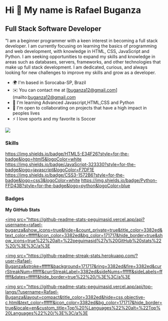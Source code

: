 Hi 👋 My name is Rafael Buganza
===============================

Full Stack Software Developer
-----------------------------

"I am a beginner programmer with a keen interest in becoming a full stack developer. I am currently focusing on learning the basics of programming and web development, with knowledge in HTML, CSS, JavaScript and Python. I am seeking opportunities to expand my skills and knowledge in areas such as databases, servers, frameworks, and other technologies that make up full stack development. I am dedicated, curious, and always looking for new challenges to improve my skills and grow as a developer.

* 🌍  I'm based in Sorocaba-SP, Brazil
* ✉️  You can contact me at [buganza12@gmail.com](mailto:buganza12@gmail.com
* 🧠  I'm learning Advanced Javascript,HTML,CSS and Python
* 🤝  I'm open to collaborating on projects that have a high impact in peoples lives
* ⚡  I love sports and my favorite is Soccer

<a href="https://www.github.com/peguimasid" target="_blank" rel="noreferrer"><img
src="https://img.shields.io/github/followers/Rafael-Buganza?logo=github&style=for-the-badge&color=3382ed&labelColor=171717" /></a>

### Skills

https://img.shields.io/badge/HTML5-E34F26?style=for-the-badge&logo=html5&logoColor=white
https://img.shields.io/badge/JavaScript-323330?style=for-the-badge&logo=javascript&logoColor=F7DF1E
https://img.shields.io/badge/CSS3-1572B6?style=for-the-badge&logo=css3&logoColor=white
https://img.shields.io/badge/Python-FFD43B?style=for-the-badge&logo=python&logoColor=blue




### Badges

<b>My GitHub Stats</b>

<a href="http://www.github.com/peguimasid"><img src="https://github-readme-stats-peguimasid.vercel.app/api?username=rafael-buganza&show_icons=true&hide=&count_private=true&title_color=3382ed&text_color=ffffff&icon_color=3382ed&bg_color=171717&hide_border=true&show_icons=true%22%20alt=%22peguimasid%27s%20GitHub%20stats%22%20/%3E%3C/a%3E

<a href="http://www.github.com/peguimasid"><img src="https://github-readme-streak-stats.herokuapp.com/?user=Rafael-Buganza&stroke=ffffff&background=171717&ring=3382ed&fire=3382ed&currStreakNum=ffffff&currStreakLabel=3382ed&sideNums=ffffff&sideLabels=ffffff&dates=ffffff&hide_border=true%22%20/%3E%3C/a%3E


<a href="https://github.com/peguimasid" align="left"><img src="https://github-readme-stats-peguimasid.vercel.app/api/top-langs/?username=Rafael-Buganza&layout=compact&title_color=3382ed&hide=css,objective-c,html&text_color=ffffff&icon_color=3382ed&bg_color=171717&hide_border=true&locale=en&custom_title=Top%20%Languages%22%20alt=%22Top%20Languages%22%20/%3E%3C/a%3E
